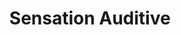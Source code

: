 ---
title: "Sensation Auditive"
url: /montlhery/sensation-auditive/
shop: les appareils auditifs
---